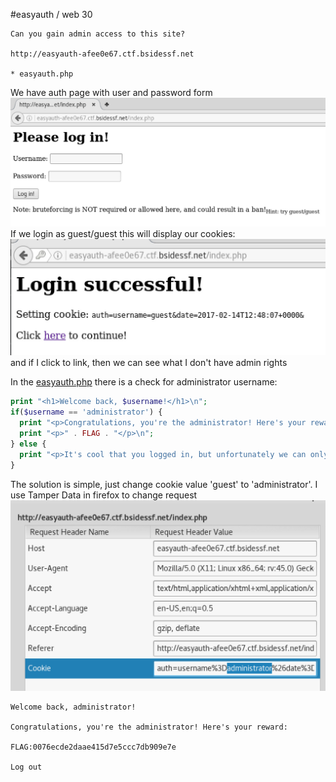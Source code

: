 #easyauth / web 30
```
Can you gain admin access to this site?

http://easyauth-afee0e67.ctf.bsidessf.net

* easyauth.php
```


We have auth page with user and password form
![1](./1.jpg)
If we login as guest/guest this will display our cookies:
![2](./2.jpg)
and if I click to link, then we can see what I don't have admin rights

In the [easyauth.php](./easyauth.php) there is a check for administrator username:
```php
print "<h1>Welcome back, $username!</h1>\n";
if($username == 'administrator') {
  print "<p>Congratulations, you're the administrator! Here's your reward:</p>\n";
  print "<p>" . FLAG . "</p>\n";
} else {
  print "<p>It's cool that you logged in, but unfortunately we can only give the flag to 'administrator'. :(</p>\n";
}
```
The solution is simple, just change cookie value 'guest' to 'administrator'.
I use Tamper Data in firefox to change request
![3](./3.jpg)
```
Welcome back, administrator!

Congratulations, you're the administrator! Here's your reward:

FLAG:0076ecde2daae415d7e5ccc7db909e7e

Log out
```
